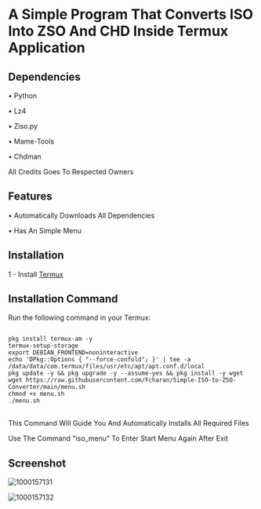 # A Simple Program That Converts ISO Into ZSO And CHD Inside Termux Application 

## Dependencies

• Python

• Lz4

• Ziso.py

• Mame-Tools

• Chdman

All Credits Goes To Respected Owners

## Features

• Automatically Downloads All Dependencies 

• Has An Simple Menu

## Installation

1 - Install [Termux](https://github.com/Fcharan/WinlatorMali/releases/download/0.0/termux-app_v0.118.1+github-debug_arm64-v8a.apk)

## Installation Command

Run the following command in your Termux:

<pre>
<code>
pkg install termux-am -y
termux-setup-storage
export DEBIAN_FRONTEND=noninteractive
echo 'DPkg::Options { "--force-confold"; }' | tee -a /data/data/com.termux/files/usr/etc/apt/apt.conf.d/local
pkg update -y && pkg upgrade -y --assume-yes && pkg install -y wget
wget https://raw.githubusercontent.com/Fcharan/Simple-ISO-to-ZSO-Converter/main/menu.sh
chmod +x menu.sh
./menu.sh
</code>
</pre>

This Command Will Guide You And Automatically Installs All Required Files

Use The Command "iso_menu" To Enter Start Menu Again After Exit

## Screenshot

![1000157131](https://github.com/user-attachments/assets/447985d6-e064-476e-b881-80cb7969b1bf)

![1000157132](https://github.com/user-attachments/assets/829fe0c3-0544-4b08-9b71-973326601764)


